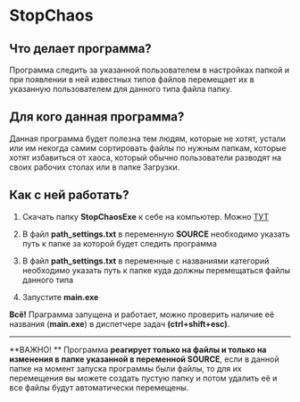 # StopChaos


## Что делает программа?
Программа следить за указанной пользователем в настройках папкой и при появлении в ней известных типов файлов перемещает их в указанную пользователем для данного типа файла папку. 

## Для кого данная программа?
Данная программа будет полезна тем людям, которые не хотят, устали или им некогда самим сортировать файлы по нужным папкам, которые хотят избавиться от хаоса, который обычно пользователи разводят на своих рабочих столах или в папке  Загрузки.


## Как с ней работать?
1. Скачать папку **StopChaosExe** к себе на компьютер.  Можно [ТУТ](https://drive.google.com/open?id=1VIveJf1oEmHHuopd2QcNhZD936iPMvrW "ТУТ") 

2. В файл **path_settings.txt** в переменную **SOURCE** необходимо указать путь к папке за которой будет следить программа

3. В файл **path_settings.txt** в переменные с названиями категорий необходимо указать путь к папке куда должны перемещаться файлы данного типа

4. Запустите **main.exe**

**Всё!** Праграмма запущена и работает, можно проверить наличие её названия (**main.exe**) в диспетчере задач **(ctrl+shift+esc)**.


------------


> 
 **ВАЖНО! ** 
 Программа **реагирует только на файлы и только на изменения в папке указанной в переменной SOURCE**, если в данной папке на момент запуска программы были файлы, то для их перемещения вы можете создать пустую папку и потом удалить её и все файлы будут автоматически перемещены.

